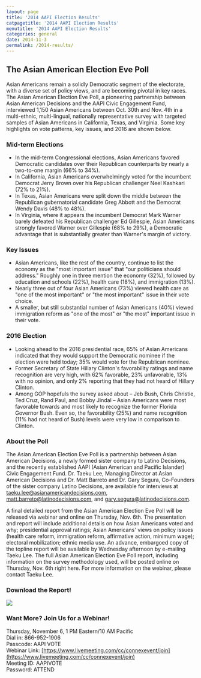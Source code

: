 ```yaml
---
layout: page
title: '2014 AAPI Election Results'
catpagetitle: '2014 AAPI Election Results'
menutitle: '2014 AAPI Election Results'
categories: general
date: 2014-11-3
permalink: /2014-results/
---
```

## The Asian American Election Eve Poll

Asian Americans remain a solidly Democratic segment of the electorate, with a diverse set of policy views, and are becoming pivotal in key races. The Asian American Election Eve Poll, a pioneering partnership between
 Asian American Decisions and the AAPI Civic Engagement Fund, interviewed 1,150 Asian Americans between Oct. 30th and Nov. 4th in a multi-ethnic, multi-lingual, nationally representative survey with targeted samples 
 of Asian Americans in California, Texas, and Virginia. Some key highlights on vote patterns, key issues, and 2016 are shown below.

### Mid-term Elections

- In the mid-term Congressional elections, Asian Americans favored Democratic candidates over their Republican counterparts by nearly a two-to-one margin (66% to 34%). 
- In California, Asian Americans overwhelmingly voted for the incumbent Democrat Jerry Brown over his Republican challenger Neel Kashkari (72% to 21%).
- In Texas, Asian Americans were split down the middle between the Republican gubernatorial candidate Greg Abbott and the Democrat Wendy Davis (48% to 48%).
- In Virginia, where it appears the incumbent Democrat Mark Warner barely defeated his Republican challenger Ed Gillespie, Asian Americans strongly favored Warner over Gillespie (68% to 29%), a Democratic advantage that is substantially greater than Warner's margin of victory. 

### Key Issues

- Asian Americans, like the rest of the country, continue to list the economy as the "most important issue" that "our politicians should address." Roughly one in three mention the economy (32%), followed by education and schools (22%), health care (18%), and immigration (13%).
- Nearly three out of four Asian Americans (73%) viewed health care as "one of the most important" or "the most important" issue in their vote choice.
- A smaller, but still substantial number of Asian Americans (40%) viewed immigration reform as "one of the most" or "the most" important issue in their vote.

### 2016 Election

- Looking ahead to the 2016 presidential race, 65% of Asian Americans indicated that they would support the Democratic nominee if the election were held today; 35% would vote for the Republican nominee.
- Former Secretary of State Hillary Clinton's favorability ratings and name recognition are very high, with 62% favorable, 23% unfavorable, 13% with no opinion, and only 2% reporting that they had not heard of Hillary Clinton.
- Among GOP hopefuls the survey asked about – Jeb Bush, Chris Christie, Ted Cruz, Rand Paul, and Bobby Jindal – Asian Americans were most favorable towards and most likely to recognize the former Florida Governor Bush. Even so, the favorability (25%) and name recognition (11% had not heard of Bush) levels were very low in comparison to Clinton. 

### About the Poll

The Asian American Election Eve Poll is a partnership between Asian American Decisions, a newly formed sister company to Latino Decisions, and the recently established AAPI (Asian American and Pacific Islander) Civic 
Engagement Fund. Dr. Taeku Lee, Managing Director at Asian American Decisions and Dr. Matt Barreto and Dr. Gary Segura, Co-Founders of the sister company Latino Decisions, are available for interviews at 
[taeku.lee@asianamericandecisions.com](mailto:taeku.lee@asianamericandecisions.com), [matt.barreto@latinodecisions.com](mailto:matt.barreto@latinodecisions.com), and 
[gary.segura@latinodecisions.com](mailto:gary.segura@latinodecisions.com).

A final detailed report from the Asian American Election Eve Poll will be released via webinar and online on Thursday, Nov. 6th. The presentation and report will include additional details on how Asian Americans voted 
and why; presidential approval ratings; Asian Americans' views on policy issues (health care reform, immigration reform, affirmative action, minimum wage); electoral mobilization; ethnic media use. An advance, 
embargoed copy of the topline report will be available by Wednesday afternoon by e-mailing Taeku Lee. The full Asian American Election Eve Poll report, including information on the survey methodology used, will be 
posted online on Thursday, Nov. 6th right here. For more information on the webinar, please contact Taeku Lee.

### Download the Report!

<a href="{{ baseurl }}/static/AAD_EE_Presentation.pdf"><img src="{{ baseurl }}/static/images/aapi-ee-poll.png"></a>

### Want More? Join Us for a Webinar!

Thursday, November 6, 1 PM Eastern/10 AM Pacific<br />
Dial in: 866-952-1906<br />
Passcode: AAPI VOTE<br />
Webinar Link: [https://www.livemeeting.com/cc/connexevent/join](https://www.livemeeting.com/cc/connexevent/join)<br />
Meeting ID: AAPIVOTE<br />
Password: ATTEND